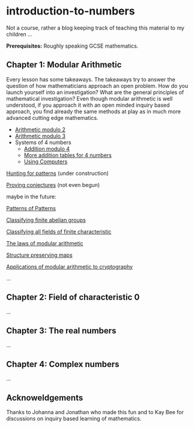 # introduction-to-numbers

Not a course, rather a blog keeping track of teaching this material to my children ...

**Prerequisites:** Roughly speaking GCSE mathematics.

## Chapter 1: Modular Arithmetic

Every lesson has some takeaways. The takeaways try to answer the question of how mathematicians approach an open problem. How do you launch yourself into an investigation? What are the general principles of mathematical investigation? Even though modular arithmetic is well understood, if you approach it with an open minded inquiry based approach, you find already the same methods at play as in much more advanced cutting edge mathematics.

- [Arithmetic modulo 2](https://hackmd.io/@alexhkurz/ByKQ3EGiU)
- [Arithmetic modulo 3](https://hackmd.io/@alexhkurz/SyJCHSMs8)
- Systems of 4 numbers
   - [Addition modulo 4](https://hackmd.io/@alexhkurz/SJZTQ9moL)
   - [More addition tables for 4 numbers](https://hackmd.io/@alexhkurz/Sy4X0P4oU)
   - [Using Computers](https://hackmd.io/@alexhkurz/r1Gdg_EoU)

[Hunting for patterns]() (under construction)

[Proving conjectures]() (not even begun)

maybe in the future:

[Patterns of Patterns]() 

[Classifying finite abelian groups](http://abstract.ups.edu/aata/section-finite-abelian-groups.html)

[Classifying all fields of finite characteristic]()

[The laws of modular arithmetic]()

[Structure preserving maps]()

[Applications of modular arithmetic to cryptography]()

...

## Chapter 2: Field of characteristic 0

...

## Chapter 3: The real numbers

...

## Chapter 4: Complex numbers

...

## Acknoweldgements

Thanks to Johanna and Jonathan who made this fun and to Kay Bee for discussions on inquiry based learning of mathematics.
